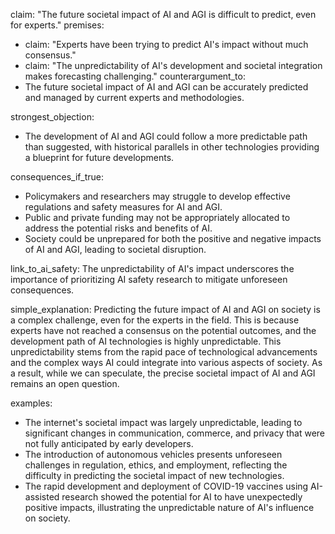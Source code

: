 claim: "The future societal impact of AI and AGI is difficult to predict, even for experts."
premises:
  - claim: "Experts have been trying to predict AI's impact without much consensus."
  - claim: "The unpredictability of AI's development and societal integration makes forecasting challenging."
counterargument_to:
  - The future societal impact of AI and AGI can be accurately predicted and managed by current experts and methodologies.

strongest_objection:
  - The development of AI and AGI could follow a more predictable path than suggested, with historical parallels in other technologies providing a blueprint for future developments.

consequences_if_true:
  - Policymakers and researchers may struggle to develop effective regulations and safety measures for AI and AGI.
  - Public and private funding may not be appropriately allocated to address the potential risks and benefits of AI.
  - Society could be unprepared for both the positive and negative impacts of AI and AGI, leading to societal disruption.

link_to_ai_safety: The unpredictability of AI's impact underscores the importance of prioritizing AI safety research to mitigate unforeseen consequences.

simple_explanation: Predicting the future impact of AI and AGI on society is a complex challenge, even for the experts in the field. This is because experts have not reached a consensus on the potential outcomes, and the development path of AI technologies is highly unpredictable. This unpredictability stems from the rapid pace of technological advancements and the complex ways AI could integrate into various aspects of society. As a result, while we can speculate, the precise societal impact of AI and AGI remains an open question.

examples:
  - The internet's societal impact was largely unpredictable, leading to significant changes in communication, commerce, and privacy that were not fully anticipated by early developers.
  - The introduction of autonomous vehicles presents unforeseen challenges in regulation, ethics, and employment, reflecting the difficulty in predicting the societal impact of new technologies.
  - The rapid development and deployment of COVID-19 vaccines using AI-assisted research showed the potential for AI to have unexpectedly positive impacts, illustrating the unpredictable nature of AI's influence on society.